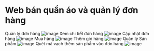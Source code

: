 # Web bán quần áo và quản lý đơn hàng
Quản lý đơn hàng
![image](https://user-images.githubusercontent.com/74503155/173328318-3ae22e85-fe88-4126-9371-9e766fc3c1bf.png)
Xem chi tiết đơn hàng
![image](https://user-images.githubusercontent.com/74503155/173328374-60271e07-406e-4630-8193-66777a8e4376.png)
Cập nhật đơn hàng
![image](https://user-images.githubusercontent.com/74503155/173328422-4d93edbe-e17d-4cdf-a59b-554a0b9eb187.png)
Mua hàng
![image](https://user-images.githubusercontent.com/74503155/173328479-70aa880b-a3f6-48c2-9844-0f40b506d2a1.png)
Thêm giỏ hàng
![image](https://user-images.githubusercontent.com/74503155/173328511-917d2bba-6027-4b9a-9114-5d6b0a53693c.png)
Quản lý Sản phẩm
![image](https://user-images.githubusercontent.com/74503155/173328555-d5a2c23a-66c3-4b1f-8236-c5b543aef2e9.png)
Quét mã vạch thêm sản phẩm vào đơn hàng
![image](https://user-images.githubusercontent.com/74503155/175237147-570ba6ac-1d3a-432d-ba09-d0a4860fa87c.png)


